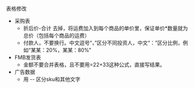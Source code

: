 表格修改
- 采购表
  - 折后价-合计 去掉，将运费加入到每个商品的单价里，保证单价*数量就为总价（包括每个商品的运费）
  - 付款人，不要换行。中文逗号“，”区分不同投资人，中文“：”区分比例，例如“某某：20%，某某：80%”
- FMB发货表
  - 金额不要合并表格，且不要用=22+33这种公式，直接写结果。
- 广告数据
  - 用 -- 区分sku和其他文字